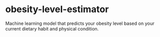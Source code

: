 # obesity-level-estimator
Machine learning model that predicts your obesity level based on your current dietary habit and physical condition.
